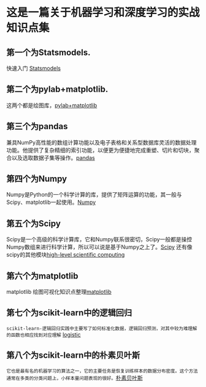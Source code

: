 这是一篇关于机器学习和深度学习的实战知识点集
===
## 第一个为Statsmodels.
快速入门 [Statsmodels](http://blog.163.com/bioinfor_cnu/blog/static/1944622372015815103523278/)
## 第二个为pylab+matplotlib.
这两个都是绘图库，[pylab+matplotlib](http://www.cnblogs.com/webary/p/5813855.html)
## 第三个为pandas
兼具NumPy高性能的数组计算功能以及电子表格和关系型数据库灵活的数据处理功能。他提供了复杂精细的索引功能，以便更为便捷地完成重塑、切片和切块，聚合以及选取数据子集等操作。[pandas](http://python.jobbole.com/84416/)
## 第四个为Numpy
Numpy是Python的一个科学计算的库，提供了矩阵运算的功能，其一般与Scipy、matplotlib一起使用。[Numpy](http://www.jb51.net/article/49397.htm)
## 第五个为Scipy
Scipy是一个高级的科学计算库，它和Numpy联系很密切，Scipy一般都是操控Numpy数组来进行科学计算，所以可以说是基于Numpy之上了。[Scipy](http://blog.csdn.net/q583501947/article/details/76735870)
还有像scipy的其他模块[high-level scientific computing](http://www.scipy-lectures.org/intro/scipy.html)
## 第六个为matplotlib
matplotlib 绘图可视化知识点整理[matplotlib](http://python.jobbole.com/85106/)
## 第七个为scikit-learn中的逻辑回归
`scikit-learn-逻辑回归实践中主要写了如何标准化数据，逻辑回归预测，对其中较为难理解的函数也相应找到对应理解` [logistic](http://blog.csdn.net/pipisorry/article/details/52251305)
## 第八个为scikit-learn中的朴素贝叶斯
`它也是最有名的机器学习的算法之一，它的主要任务是恢复训练样本的数据分布密度。这个方法通常在多类的分类问题上，小样本量问题表现的很好。`[朴素贝叶斯](http://blog.csdn.net/pipisorry/article/details/52251305)

